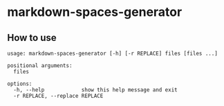 # markdown-spaces-generator
## How to use
```
usage: markdown-spaces-generator [-h] [-r REPLACE] files [files ...]

positional arguments:
  files

options:
  -h, --help            show this help message and exit
  -r REPLACE, --replace REPLACE
```
